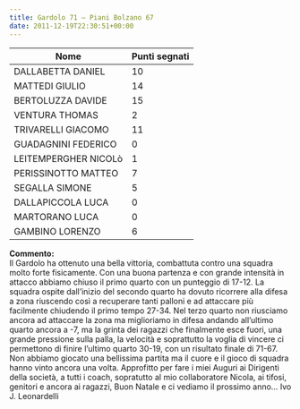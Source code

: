 ```yaml
---
title: Gardolo 71 – Piani Bolzano 67
date: 2011-12-19T22:30:51+00:00
---
```

| **Nome** | **Punti segnati** |
| -------- | ----------------- |
| DALLABETTA DANIEL | 10 |
| MATTEDI GIULIO | 14 |
| BERTOLUZZA DAVIDE | 15 |
| VENTURA THOMAS | 2 |
| TRIVARELLI GIACOMO | 11 |
| GUADAGNINI FEDERICO | 0 |
| LEITEMPERGHER NICOLò | 1 |
| PERISSINOTTO MATTEO | 7 |
| SEGALLA SIMONE | 5 |
| DALLAPICCOLA LUCA | 0 |
| MARTORANO LUCA | 0 |
| GAMBINO LORENZO | 6 |

**Commento:**  
Il Gardolo ha ottenuto una bella vittoria, combattuta contro una squadra molto forte fisicamente. Con una buona partenza e con grande intensità in attacco abbiamo chiuso il primo quarto con un punteggio di 17-12. La squadra ospite dall’inizio del secondo quarto ha dovuto ricorrere alla difesa a zona riuscendo così a recuperare tanti palloni e ad attaccare più facilmente chiudendo il primo tempo 27-34. Nel terzo quarto non riusciamo ancora ad attaccare la zona ma miglioriamo in difesa andando all’ultimo quarto ancora a -7, ma la grinta dei ragazzi che finalmente esce fuori, una grande pressione sulla palla, la velocità e soprattutto la voglia di vincere ci permettono di finire l’ultimo quarto 30-19, con un risultato finale di 71-67. Non abbiamo giocato una bellissima partita ma il cuore e il gioco di squadra hanno vinto ancora una volta. Approfitto per fare i miei Auguri ai Dirigenti della società, a tutti i coach, sopratutto al mio collaboratore Nicola, ai tifosi, genitori e ancora ai ragazzi, Buon Natale e ci vediamo il prossimo anno… Ivo J. Leonardelli